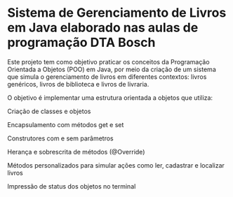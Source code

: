 # Sistema de Gerenciamento de Livros em Java elaborado nas aulas de programação DTA Bosch

Este projeto tem como objetivo praticar os conceitos da Programação Orientada a Objetos (POO) em Java, por meio da criação de um sistema que simula o gerenciamento de livros em diferentes contextos: livros genéricos, livros de biblioteca e livros de livraria.

O objetivo é implementar uma estrutura orientada a objetos que utiliza:

Criação de classes e objetos

Encapsulamento com métodos get e set

Construtores com e sem parâmetros

Herança e sobrescrita de métodos (@Override)

Métodos personalizados para simular ações como ler, cadastrar e localizar livros

Impressão de status dos objetos no terminal
